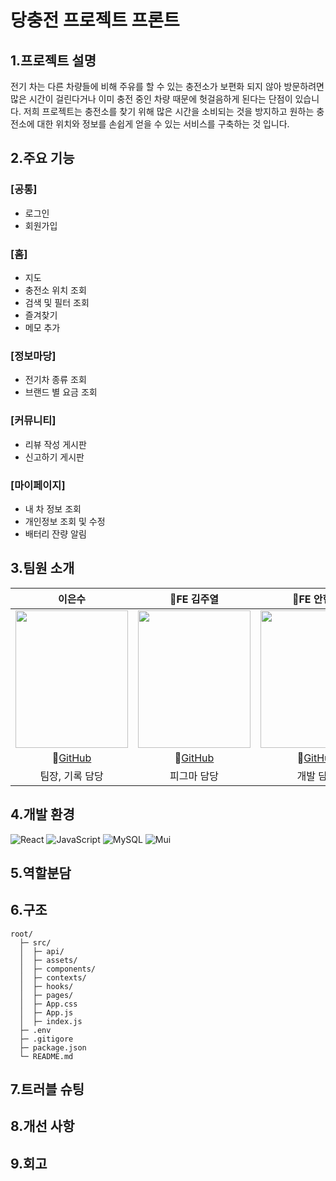# 당충전 프로젝트 프론트

## 1.프로젝트 설명
전기 차는 다른 차량들에 비해 주유를 할 수 있는 충전소가 보편화 되지 않아 방문하려면 많은 시간이 걸린다거나 이미 충전 중인 차량 때문에 헛걸음하게 된다는 단점이 있습니다.
저희 프로젝트는 충전소를 찾기 위해 많은 시간을 소비되는 것을 방지하고 원하는 충전소에 대한 위치와 정보를 손쉽게 얻을 수 있는 서비스를 구축하는 것 입니다.

## 2.주요 기능
### [공통]
- 로그인
- 회원가입
### [홈]
- 지도
- 충전소 위치 조회
- 검색 및 필터 조회
- 즐겨찾기
- 메모 추가
### [정보마당]
- 전기차 종류 조회
- 브랜드 별 요금 조회
### [커뮤니티]
- 리뷰 작성 게시판
- 신고하기 게시판
### [마이페이지]
- 내 차 정보 조회
- 개인정보 조회 및 수정
- 배터리 잔량 알림

## 3.팀원 소개
|**이은수**|                                                             **🐯FE 김주열**                                                              |                                                             **🤖FE 안현수**                                                              |                                                             **🐶FE 김은하**                                                              |
| :-------------------------------------------------------------------------------------------------------------------------------------: | :-------------------------------------------------------------------------------------------------------------------------------------: | :-------------------------------------------------------------------------------------------------------------------------------------: | :-------------------------------------------------------------------------------------------------------------------------------------: |
| <img src='https://user-images.githubusercontent.com/108520997/210527733-58ea7338-b990-4746-a4d9-d23fd8c8921f.png' height=220 width=180> | <img src='https://user-images.githubusercontent.com/108520997/210526486-7331abc2-ee97-4336-b904-b63e95e1ea37.png' height=220 width=180> | <img src='https://user-images.githubusercontent.com/108520997/210526602-d3b97e07-b0de-4140-8fb3-84892722b162.png' height=220 width=180> | <img src='https://user-images.githubusercontent.com/70703716/210733297-a80952a7-9dd3-4ea6-8c86-3bd41fdcad32.PNG' height=220 width=180> |
|                             🔗[GitHub](https://github.com/itso-wavy)                             |                                                  🔗[GitHub](https://github.com/jy1475)                                                   |                                                🔗[GitHub](https://github.com/HyunSu3949)                                                 |                            🔗[GitHub](https://github.com/mayo516)                            |
|                                                             팀장, 기록 담당                                                             |                                                               피그마 담당                                                               |                                                                개발 담당                                                                |                                                                CRUD 담당                                                                |




## 4.개발 환경

![React](https://img.shields.io/badge/React-20232A?style=for-the-badge&logo=react&logoColor=61DAFB)
![JavaScript](https://img.shields.io/badge/JavaScript-323330?style=for-the-badge&logo=javascript&logoColor=F7DF1E)
![MySQL](https://img.shields.io/badge/MySQL-00000F?style=for-the-badge&logo=mysql&logoColor=white)
![Mui](https://img.shields.io/badge/Mui-007FFF?style=for-the-badge&logo=mui&logoColor=white)

## 5.역할분담

## 6.구조

```
root/
  ├─ src/
  │  ├─ api/
  │  ├─ assets/
  │  ├─ components/
  │  ├─ contexts/
  │  ├─ hooks/
  │  ├─ pages/
  │  ├─ App.css
  │  ├─ App.js
  │  ├─ index.js
  ├─ .env
  ├─ .gitigore  
  ├─ package.json
  └─ README.md
```


## 7.트러블 슈팅


## 8.개선 사항


## 9.회고
